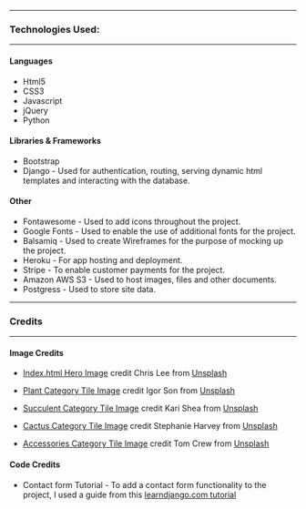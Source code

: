 
---
### Technologies Used:
---
#### Languages 
* Html5
* CSS3
* Javascript
* jQuery
* Python

#### Libraries & Frameworks 
* Bootstrap
* Django - Used for authentication, routing, serving dynamic html templates and interacting with the database.

#### Other 
* Fontawesome - Used to add icons throughout the project.
* Google Fonts - Used to enable the use of additional fonts for the project.
* Balsamiq - Used to create Wireframes for the purpose of mocking up the project.
* Heroku - For app hosting and deployment.
* Stripe - To enable customer payments for the project.
* Amazon AWS S3 - Used to host images, files and other documents.
* Postgress - Used to store site data.

---
### Credits
---
#### Image Credits

* [Index.html Hero Image](https://unsplash.com/photos/yb3hsmz4utg)
credit Chris Lee from [Unsplash](https://unsplash.com/)

* [Plant Category Tile Image](https://unsplash.com/photos/FV_PxCqgtwc)
credit Igor Son from [Unsplash](https://unsplash.com/)

* [Succulent Category Tile Image](https://unsplash.com/photos/tcgMBsW4zlU)
credit Kari Shea from [Unsplash](https://unsplash.com/)

* [Cactus Category Tile Image](https://unsplash.com/photos/wDhLrN9FAAM)
credit Stephanie Harvey from [Unsplash](https://unsplash.com/)

* [Accessories Category Tile Image](https://unsplash.com/photos/NLcLjLNUJbY)
credit Tom Crew from [Unsplash](https://unsplash.com/)

#### Code Credits

* Contact form Tutorial - To add a contact form functionality to the project, I used a guide from this
[learndjango.com tutorial](https://learndjango.com/tutorials/django-email-contact-form)